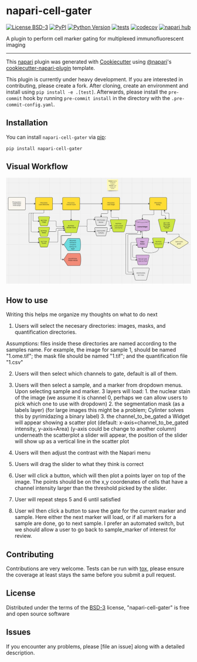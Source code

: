 # napari-cell-gater

[![License BSD-3](https://img.shields.io/pypi/l/napari-cell-gater.svg?color=green)](https://github.com/melonora/napari-cell-gater/raw/main/LICENSE)
[![PyPI](https://img.shields.io/pypi/v/napari-cell-gater.svg?color=green)](https://pypi.org/project/napari-cell-gater)
[![Python Version](https://img.shields.io/pypi/pyversions/napari-cell-gater.svg?color=green)](https://python.org)
[![tests](https://github.com/melonora/napari-cell-gater/workflows/tests/badge.svg)](https://github.com/melonora/napari-cell-gater/actions)
[![codecov](https://codecov.io/gh/melonora/napari-cell-gater/branch/main/graph/badge.svg)](https://codecov.io/gh/melonora/napari-cell-gater)
[![napari hub](https://img.shields.io/endpoint?url=https://api.napari-hub.org/shields/napari-cell-gater)](https://napari-hub.org/plugins/napari-cell-gater)

A plugin to perform cell marker gating for multiplexed immunofluorescent imaging

----------------------------------

This [napari] plugin was generated with [Cookiecutter] using [@napari]'s [cookiecutter-napari-plugin] template.

<!--
Don't miss the full getting started guide to set up your new package:
https://github.com/napari/cookiecutter-napari-plugin#getting-started

and review the napari docs for plugin developers:
https://napari.org/stable/plugins/index.html
-->

This plugin is currently under heavy development. If you are interested in contributing, please create a fork. After
cloning, create an environment and install using `pip install -e .[test]`. Afterwards, please install the `pre-commit`
hook by running `pre-commit install` in the directory with the `.pre-commit-config.yaml`.

## Installation

You can install `napari-cell-gater` via [pip]:

    pip install napari-cell-gater

## Visual Workflow 

![Image Alt Text](/docs/Visual_Workflow_1.0.jpeg)

## How to use
Writing this helps me organize my thoughts on what to do next

1. Users will select the necesary directories: images, masks, and quantification directories.

Assumptions:
files inside these directories are named according to the samples name.
For example, the image for sample 1, should be named "1.ome.tif"; the mask file should be named "1.tif"; and the quantification file "1.csv"

2. Users will then select which channels to gate, default is all of them.

3. Users will then select a sample, and a marker from dropdown menus.
    Upon selecting sample and marker.
    3 layers will load:
        1. the nuclear stain of the image (we assume it is channel 0, perhaps we can allow users to pick which one to use with dropdown)
        2. the segmentation mask (as a labels layer) (for large images this might be a problem; Cylinter solves this by pyrimidazing a binary label)
        3. the channel_to_be_gated
    a Widget will appear showing a scatter plot (default: x-axis=channel_to_be_gated intensity, y-axis=Area) (y-axis could be change to another column)
    underneath the scatterplot a slider will appear, the position of the slider will show up as a vertical line in the scatter plot

4. Users will then adjust the contrast with the Napari menu

5. Users will drag the slider to what they think is correct

6. User will click a button, which will then plot a points layer on top of the image.
The points should be on the x,y coordenates of cells that have a channel intensity larger than the threshold picked by the slider.

7. User will repeat steps 5 and 6 until satisfied

8. User wil then click a button to save the gate for the current marker and sample.
    Here either the next marker will load, or if all markers for a sample are done, go to next sample.
    I prefer an automated switch, but we should allow a user to go back to sample_marker of interest for review.

## Contributing

Contributions are very welcome. Tests can be run with [tox], please ensure
the coverage at least stays the same before you submit a pull request.

## License

Distributed under the terms of the [BSD-3] license,
"napari-cell-gater" is free and open source software

## Issues

If you encounter any problems, please [file an issue] along with a detailed description.

[napari]: https://github.com/napari/napari
[Cookiecutter]: https://github.com/audreyr/cookiecutter
[@napari]: https://github.com/napari
[MIT]: http://opensource.org/licenses/MIT
[BSD-3]: http://opensource.org/licenses/BSD-3-Clause
[GNU GPL v3.0]: http://www.gnu.org/licenses/gpl-3.0.txt
[GNU LGPL v3.0]: http://www.gnu.org/licenses/lgpl-3.0.txt
[Apache Software License 2.0]: http://www.apache.org/licenses/LICENSE-2.0
[Mozilla Public License 2.0]: https://www.mozilla.org/media/MPL/2.0/index.txt
[cookiecutter-napari-plugin]: https://github.com/napari/cookiecutter-napari-plugin

[napari]: https://github.com/napari/napari
[tox]: https://tox.readthedocs.io/en/latest/
[pip]: https://pypi.org/project/pip/
[PyPI]: https://pypi.org/
